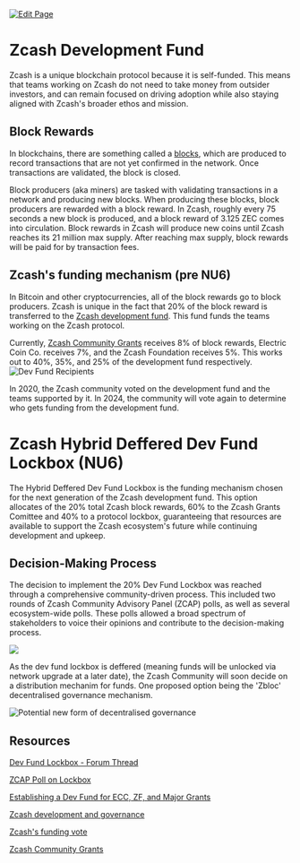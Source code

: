 <a href="https://github.com/zechub/zechub/edit/main/site/Start_Here/Development_Fund.md" target="_blank">
  <img src="https://img.shields.io/badge/Edit-blue" alt="Edit Page"/>
</a>

# Zcash Development Fund

Zcash is a unique blockchain protocol because it is self-funded. This means that teams working on Zcash do not need to take money from outsider investors, and can remain focused on driving adoption while also staying aligned with Zcash's broader ethos and mission.

## Block Rewards

In blockchains, there are something called a [blocks](https://www.investopedia.com/terms/b/block-bitcoin-block.asp), which are produced to record transactions that are not yet confirmed in the network. Once transactions are validated, the block is closed.

Block producers (aka miners) are tasked with validating transactions in a network and producing new blocks. When producing these blocks, block producers are rewarded with a block reward. In Zcash, roughly every 75 seconds a new block is produced, and a block reward of 3.125 ZEC comes into circulation. Block rewards in Zcash will produce new coins until Zcash reaches its 21 million max supply. After reaching max supply, block rewards will be paid for by transaction fees.

## Zcash's funding mechanism (pre NU6)

In Bitcoin and other cryptocurrencies, all of the block rewards go to block producers. Zcash is unique in the fact that 20% of the block reward is transferred to the [Zcash development fund](https://zips.z.cash/zip-1014). This fund funds the teams working on the Zcash protocol.

Currently, [Zcash Community Grants](https://zcashcommunitygrants.org/) receives 8% of block rewards, Electric Coin Co. receives 7%, and the Zcash Foundation receives 5%. This works out to 40%, 35%, and 25% of the development fund respectively.
![Dev Fund Recipients ](https://user-images.githubusercontent.com/43553081/212411570-4858a3d6-f7a1-465a-bf0c-d2ef726d41dc.jpeg)

In 2020, the Zcash community voted on the development fund and the teams supported by it. In 2024, the community will vote again to determine who gets funding from the development fund.


# Zcash Hybrid Deffered Dev Fund Lockbox (NU6)

The Hybrid Deffered Dev Fund Lockbox is the funding mechanism chosen for the next generation of the Zcash development fund. This option allocates of the 20% total Zcash block rewards, 60% to the Zcash Grants Comittee and 40% to a protocol lockbox, guaranteeing that resources are available to support the Zcash ecosystem's future while continuing development and upkeep.

## Decision-Making Process

The decision to implement the 20% Dev Fund Lockbox was reached through a comprehensive community-driven process. This included two rounds of Zcash Community Advisory Panel (ZCAP) polls, as well as several ecosystem-wide polls. These polls allowed a broad spectrum of stakeholders to voice their opinions and contribute to the decision-making process.

![](https://global.discourse-cdn.com/zcash/original/3X/f/d/fdb9fcfc723fbfdc57c1ee276e7d4a57cd40fbbd.png)

As the dev fund lockbox is deffered (meaning funds will be unlocked via network upgrade at a later date), the Zcash Community will soon decide on a distribution mechanim for funds. One proposed option being the 'Zbloc' decentralised governance mechanism. 

![Potential new form of decentralised governance](https://global.discourse-cdn.com/zcash/original/3X/9/9/99588d6f43a3143cb3616e8a89df5125e855ba39.png)

## Resources

[Dev Fund Lockbox - Forum Thread](https://forum.zcashcommunity.com/t/important-deadline-for-zips-likely-dev-fund-related-that-want-to-be-activated-next-halvening/48004/)

[ZCAP Poll on Lockbox](https://zfnd.org/zcap-dev-fund-poll-results-july-2024)

[Establishing a Dev Fund for ECC, ZF, and Major Grants](https://zips.z.cash/zip-1014)

[Zcash development and governance](https://z.cash/zcash-development-and-governance/)

[Zcash's funding vote](https://www.coindesk.com/tech/2020/02/01/zcashs-funding-vote-and-the-woes-of-decentralized-governance/)

[Zcash Community Grants](https://zcashcommunitygrants.org/)
